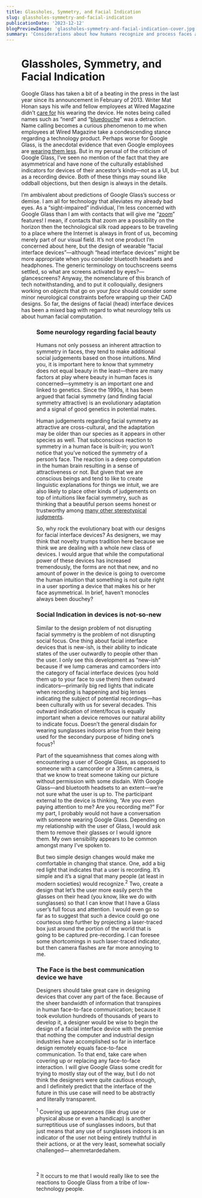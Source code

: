```yaml
---
title: Glassholes, Symmetry, and Facial Indication
slug: glassholes-symmetry-and-facial-indication
publicationDate: '2023-12-12'
blogPreviewImage: 'glassholes-symmetry-and-facial-indication-cover.jpg'
summary: 'Considerations about how humans recognize and process faces and focus, present a hurdle for Google Glass in its current form.'
---
```


<script>
    import { page } from '$app/stores';
    const slug = $page.url.pathname;
    import Figure from '$lib/components/Figure.svelte';
</script>

<Figure imgUrl={`${slug}/glassholes-symmetry-and-facial-indication-cover.jpg`} altname="Article cover" caption="They look totally normal." figClass="title"/>

# Glassholes, Symmetry, and Facial Indication

Google Glass has taken a bit of a beating in the press in the last year since its announcement in February of 2013. Writer Mat Honan says his wife and fellow employees at Wired Magazine didn’t [care for](http://www.wired.com/gadgetlab/2013/12/glasshole/all/1) his wearing the device. He notes being called names such as “nerd” and “[bluedouche](http://www.urbandictionary.com/define.php?term=bluedouche)” was a detraction. Name calling becomes a curious phenomenon to me when employees at Wired Magazine take a condescending stance regarding a technology product. Perhaps worse for Google Glass, is the anecdotal evidence that even Google employees are [wearing them less](http://daringfireball.net/linked/2014/01/02/scoble-glass). But in my perusal of the criticism of Google Glass, I’ve seen no mention of the fact that they are asymmetrical and have none of the culturally established indicators for devices of their ancestor’s kinds—not as a UI, but as a recording device. Both of these things may sound like oddball objections, but then design is always in the details.

I’m ambivalent about predictions of Google Glass’s success or demise. I am all for technology that alleviates my already bad eyes. As a “sight-impaired” individual, I’m less concerned with Google Glass than I am with contacts that will give me “[zoom](http://www.popsci.com/science/article/2013-07/zoomable-contact-lenses-let-you-magnify-stuff-3x)” features! I mean, if contacts that zoom are a possibility on the horizon then the technological silk road appears to be traveling to a place where the Internet is always in front of us, becoming merely part of our visual field. It’s not one product I’m concerned about here, but the design of wearable “facial interface devices”—although “head interface devices” might be more appropriate when you consider bluetooth headsets and headphones. The generic terminology on touchscreens seems settled, so what are screens activated by eyes?— glancescreens? Anyway, the nomenclature of this branch of tech notwithstanding, and to put it colloquially, designers working on _objects_ that go on your _face_ should consider some minor neurological constraints before wrapping up their CAD designs. So far, the designs of facial (head) interface devices has been a mixed bag with regard to what neurology tells us about human facial computation.

<Figure imgUrl={`${slug}/head-device-designs.png`} altname="Head device designs" caption="Asymmetrical designs have been historically douchey." figClass="normal"/>

### Some neurology regarding facial beauty

Humans not only possess an inherent attraction to symmetry in faces, they tend to make additional social judgements based on those intuitions. Mind you, it is important here to know that symmetry does not equal beauty in the least—there are many factors at play where beauty in human faces is concerned—symmetry is an important one and linked to genetics. Since the 1990s, it has been argued that facial symmetry (and finding facial symmetry attractive) is an evolutionary adaptation and a signal of good genetics in potential mates.

Human judgements regarding facial symmetry as attractive are cross-cultural, and the adaptation may be older than our species as it appears in other species as well. That subconscious reaction to symmetry in a human face is built-in; you won’t notice that you’ve noticed the symmetry of a person’s face. The reaction is a deep computation in the human brain resulting in a sense of attractiveness or not. But given that we are conscious beings and tend to like to create linguistic explanations for things we intuit, we are also likely to place other kinds of judgements on top of intuitions like facial symmetry, such as thinking that a beautiful person seems honest or trustworthy among [many other stereotypical judgments](http://www.spring.org.uk/2011/08/10-pleasures-and-pains-of-being-beautiful.php).

So, why rock the evolutionary boat with our designs for facial interface devices? As designers, we may think that novelty trumps tradition here because we think we are dealing with a whole new class of devices. I would argue that while the computational power of these devices has increased tremendously, the forms are not that new, and no amount of power in the device is going to overcome the human intuition that something is not quite right in a user sporting a device that makes his or her face asymmetrical. In brief, haven’t monocles always been douchey?

### Social Indication in devices is not-so-new

Similar to the design problem of not disrupting facial symmetry is the problem of not disrupting social focus. One thing about facial interface devices that is new-ish, is their ability to indicate states of the user outwardly to people other than the user. I only see this development as “new-ish” because if we lump cameras and camcorders into the category of facial interface devices (you hold them up to your face to use them) then outward indicators—primarily big red lights that indicate when recording is happening and big lenses indicating the subject of potential recordings—has been culturally with us for several decades. This outward indication of intent/focus is equally important when a device removes our natural ability to indicate focus. Doesn’t the general disdain for wearing sunglasses indoors arise from their being used for the secondary purpose of hiding one’s focus?<sup>1</sup>

Part of the squeamishness that comes along with encountering a user of Google Glass, as opposed to someone with a camcorder or a 35mm camera, is that we know to treat someone taking our picture without permission with some disdain. With Google Glass—and bluetooth headsets to an extent—we’re not sure what the user is up to. The participant external to the device is thinking, “Are you even paying attention to me? Are you recording me?” For my part, I probably would not have a conversation with someone wearing Google Glass. Depending on my relationship with the user of Glass, I would ask them to remove their glasses or I would ignore them. My own sensibility appears to be common amongst many I’ve spoken to.

But two simple design changes would make me comfortable in changing that stance. One, add a big red light that indicates that a user is recording. It’s simple and it’s a signal that many people (at least in modern societies) would recognize.<sup>2</sup> Two, create a design that let’s the user more easily perch the glasses on their head (you know, like we do with sunglasses) so that I can know that I have a Glass user’s full focus and attention. I would even go so far as to suggest that such a device could go one courteous step further by projecting a laser-traced box just around the portion of the world that is going to be captured pre-recording. I can foresee some shortcomings in such laser-traced indicator, but then camera flashes are far more annoying to me.

### The Face is the best communication device we have

Designers should take great care in designing devices that cover any part of the face. Because of the sheer bandwidth of information that transpires in human face-to-face communication; because it took evolution hundreds of thousands of years to develop it, a designer would be wise to begin the design of a facial interface device with the premise that nothing the computer and industrial design industries have accomplished so far in interface design remotely equals face-to-face communication. To that end, take care when covering up or replacing any face-to-face interaction. I will give Google Glass some credit for trying to mostly stay out of the way, but I do not think the designers were quite cautious enough, and I definitely predict that the interface of the future in this use case will need to be abstractly and literally transparent.

<sup>1</sup> Covering up appearances (like drug use or physical abuse or even a handicap) is another surreptitious use of sunglasses indoors, but that just means that any use of sunglasses indoors is an indicator of the user not being entirely truthful in their actions, or at the very least, somewhat socially challenged— ahemretardedahem.

<br/><br/><sup>2</sup> It occurs to me that I would really like to see the reactions to Google Glass from a tribe of low-technology people.
